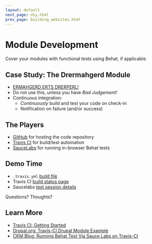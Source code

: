 ```yaml
---
layout: default
next_page: diy.html
prev_page: building_websites.html
---
```


# Module Development

Cover your modules with functional tests using Behat, if applicable.

## Case Study: The Drermahgerd Module

* [ERMAHGERD ERTS DRERPERL!](https://github.com/stopfstedt/drermahgerd)
* Do not use this, unless you have _Bad Judgement!_
* Continuous integration:
    - _Continuously_ build and test your code on check-in
    - Notification on failure (and/or success)

## The Players

* [GitHub](https://github.com) for hosting the code repository
* [Travis CI](https://travis-ci.org/) for build/test automation
* [SauceLabs](https://saucelabs.com/) for running in-browser Behat tests


## Demo Time

* `.travis.yml` [build file](https://github.com/stopfstedt/drermahgerd/blob/master/.travis.yml)
* Travis CI [build status page](https://travis-ci.org/stopfstedt/drermahgerd/builds/19532025)
* Saucelabs [test session details](https://saucelabs.com/tests/65ab9910ada54c4e813667addd0e8c90)

Questions? Thoughts?

## Learn More

* [Travis CI: Getting Started](http://docs.travis-ci.com/user/getting-started/)
* [Drupal.org: Travis-CI Drupal Module Example](https://drupal.org/project/travis_ci_drupal_module_example)
* [CKM Blog: Running Behat Test Via Sauce Labs on Travis-CI](https://blogs.library.ucsf.edu/ckm/2014/02/24/running-behat-tests-via-sauce-labs-on-travis-ci/)


